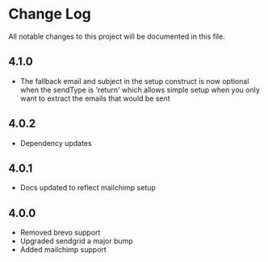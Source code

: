 # Change Log
All notable changes to this project will be documented in this file.

## 4.1.0
- The fallback email and subject in the setup construct is now optional when the sendType is 'return' which allows simple setup when you only want to extract the emails that would be sent

## 4.0.2
- Dependency updates

## 4.0.1
- Docs updated to reflect mailchimp setup

## 4.0.0
- Removed brevo support
- Upgraded sendgrid a major bump
- Added mailchimp support
